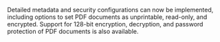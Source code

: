 Detailed metadata and security configurations can now be implemented, including options to set PDF documents as unprintable, read-only, and encrypted. Support for 128-bit encryption, decryption, and password protection of PDF documents is also available.